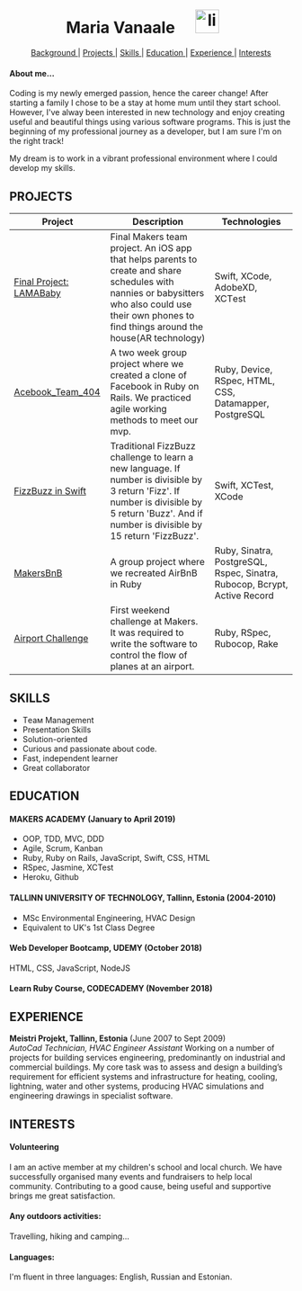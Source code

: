 <h1 align="center">Maria Vanaale <a href="https://www.linkedin.com/in/maria-vanaale-b0038447/">
<img src="https://www.iconfinder.com/data/icons/free-social-icons/67/linkedin_circle_color-512.png" alt="linkedin" hspace="30" height="42" width="42">
 </h1> 
 <div align="center">
    
[Background ](#background) | 
[Projects ](#projects) | 
[Skills ](#skills) | 
[Education ](#education) | 
[Experience ](#experience) | 
[Interests ](#interests)

</div>


#### About me...
Coding is my newly emerged passion, hence the career change! After starting a family I chose to be a stay at home mum until they start school. However, I've alway been interested in new technology and enjoy creating useful and beautiful things using various software programs. This is just the beginning of my professional journey as a developer, but I am sure I'm on the right track!

My dream is to work in a vibrant professional environment where I could develop my skills.

## PROJECTS

| Project | Description | Technologies |
| --- | --- | --- |
| [Final Project: LAMABaby](https://github.com/mmar8/LAMAbaby_Final_Project) | Final Makers team project. An iOS app that helps parents to create and share schedules with nannies or babysitters who also could use their own phones to find things around the house(AR technology) | Swift, XCode, AdobeXD, XCTеst |
| [Acebook_Team_404](https://github.com/mmar8/Acebook-Team_404) | A two week group project where we created a clone of Facebook in Ruby on Rails. We practiced agile working methods to meet our mvp. | Ruby, Device, RSpec, HTML, CSS, Datamapper, PostgreSQL |
| [FizzBuzz in Swift](https://github.com/mmar8/FizzBuzzSwift) | Traditional FizzBuzz challenge to learn a new language. If number is divisible by 3 return 'Fizz'. If number is divisible by 5 return 'Buzz'. And if number is divisible by 15 return 'FizzBuzz'. | Swift, XCTest, XCode |
| [MakersBnB](https://github.com/mmar8/MakersBnB_Need_Sleep_Team) | A group project where we recreated AirBnB in Ruby | Ruby, Sinatra, PostgreSQL, Rspec, Sinatra, Rubocop, Bcrypt, Active Record |
| [Airport Challenge](https://github.com/mmar8/airport_challenge) | First weekend challenge at Makers. It was required to write the software to control the flow of planes at an airport. | Ruby, RSpec, Rubocop, Rake|
## SKILLS
- Tеам Мanagement
- Presentation Skills
- Solution-oriented
- Curious and passionate about code. 
- Fast, independent learner 
- Great collaborator

## EDUCATION

#### MAKERS ACADEMY (January to April 2019)

- OOP, TDD, MVC, DDD
- Agile, Scrum, Kanban
- Ruby, Ruby on Rails, JavaScript, Swift, CSS, HTML
- RSpec, Jasmine, XCTest
- Heroku, Github

#### TALLINN UNIVERSITY OF TECHNOLOGY, Tallinn, Estonia (2004-2010)

- MSc Environmental Engineering, HVAC Design
- Equivalent to UK's 1st Class Degree

#### Web Developer Bootcamp, UDEMY (October 2018)
HTML, CSS, JavaScript, NodeJS

#### Learn Ruby Course, CODECADEMY (November 2018)

## EXPERIENCE

**Meistri Projekt, Tallinn, Estonia** (June 2007 to Sept 2009)    
*AutoCad Technician, HVAC Engineer Assistant*
 Working on a number of projects for building services engineering, predominantly on industrial and commercial buildings. My core task was to assess and design a building’s requirement for efficient systems and infrastructure for heating, cooling, lightning, water and other systems, producing HVAC simulations and engineering drawings in specialist software.

## INTERESTS
#### Volunteering   
I am an active member at my children's school and local church. We have successfully organised many events and fundraisers to help local community. Contributing to a good cause, being useful and supportive brings me great satisfaction.

#### Any outdoors activities: 
Travelling, hiking and camping...
#### Languages:
I'm fluent in three languages: English, Russian and Estonian.
